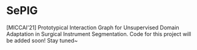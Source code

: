 # SePIG
[MICCAI'21] Prototypical Interaction Graph for Unsupervised Domain Adaptation in Surgical Instrument Segmentation. 
Code for this project will be added soon! Stay tuned~
